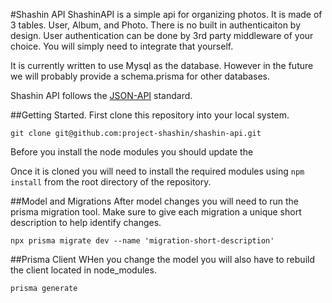 #Shashin API
ShashinAPI is a simple api for organizing photos.  It is made of 3 tables.  User, Album, and Photo.  There is no built in authenticaiton by design. User authentication can be done by 3rd party middleware of your choice.  You will simply need to integrate that yourself.

It is currently written to use Mysql as the database.  However in the future we will probably provide a schema.prisma for other databases.

Shashin API follows the [JSON-API](https://jsonapi.org/) standard.  

##Getting Started.
First clone this repository into your local system.

`git clone git@github.com:project-shashin/shashin-api.git`

Before you install the node modules you should update the 

Once it is cloned you will need to install the required modules using `npm install` from the root directory of the repository.




##Model and Migrations
After model changes you will need to run the prisma migration tool.  Make sure to give each migration a unique short description to help identify changes.

`npx prisma migrate dev --name 'migration-short-description'`

##Prisma Client
WHen you change the model you will also have to rebuild the client located in node_modules.

`prisma generate`